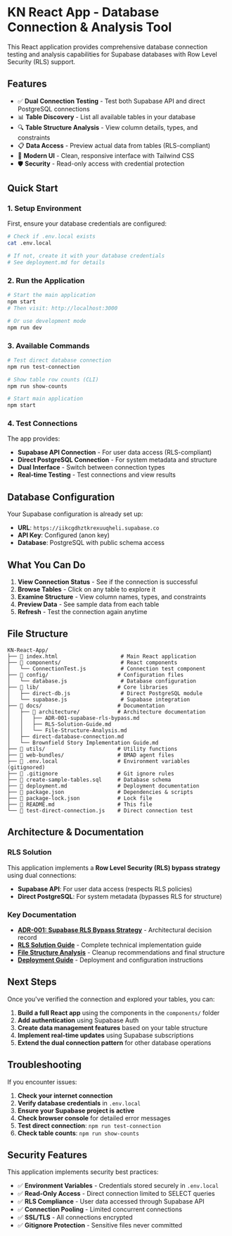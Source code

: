 # KN React App - Database Connection & Analysis Tool

This React application provides comprehensive database connection testing and analysis capabilities for Supabase databases with Row Level Security (RLS) support.

## Features

- ✅ **Dual Connection Testing** - Test both Supabase API and direct PostgreSQL connections
- 📊 **Table Discovery** - List all available tables in your database
- 🔍 **Table Structure Analysis** - View column details, types, and constraints
- 📋 **Data Access** - Preview actual data from tables (RLS-compliant)
- 🎨 **Modern UI** - Clean, responsive interface with Tailwind CSS
- 🛡️ **Security** - Read-only access with credential protection

## Quick Start

### 1. Setup Environment

First, ensure your database credentials are configured:

```bash
# Check if .env.local exists
cat .env.local

# If not, create it with your database credentials
# See deployment.md for details
```

### 2. Run the Application

```bash
# Start the main application
npm start
# Then visit: http://localhost:3000

# Or use development mode
npm run dev
```

### 3. Available Commands

```bash
# Test direct database connection
npm run test-connection

# Show table row counts (CLI)
npm run show-counts

# Start main application
npm start
```

### 4. Test Connections

The app provides:
- **Supabase API Connection** - For user data access (RLS-compliant)
- **Direct PostgreSQL Connection** - For system metadata and structure
- **Dual Interface** - Switch between connection types
- **Real-time Testing** - Test connections and view results

## Database Configuration

Your Supabase configuration is already set up:

- **URL**: `https://iikcgdhztkrexuuqheli.supabase.co`
- **API Key**: Configured (anon key)
- **Database**: PostgreSQL with public schema access

## What You Can Do

1. **View Connection Status** - See if the connection is successful
2. **Browse Tables** - Click on any table to explore it
3. **Examine Structure** - View column names, types, and constraints
4. **Preview Data** - See sample data from each table
5. **Refresh** - Test the connection again anytime

## File Structure

```
KN-React-App/
├── 📄 index.html                    # Main React application
├── 📁 components/                   # React components
│   └── ConnectionTest.js           # Connection test component
├── 📁 config/                      # Configuration files
│   └── database.js                 # Database configuration
├── 📁 lib/                         # Core libraries
│   ├── direct-db.js                # Direct PostgreSQL module
│   └── supabase.js                 # Supabase integration
├── 📁 docs/                        # Documentation
│   ├── 📁 architecture/            # Architecture documentation
│   │   ├── ADR-001-supabase-rls-bypass.md
│   │   ├── RLS-Solution-Guide.md
│   │   └── File-Structure-Analysis.md
│   ├── direct-database-connection.md
│   └── Brownfield Story Implementation Guide.md
├── 📁 utils/                       # Utility functions
├── 📁 web-bundles/                 # BMAD agent files
├── 📄 .env.local                   # Environment variables (gitignored)
├── 📄 .gitignore                   # Git ignore rules
├── 📄 create-sample-tables.sql     # Database schema
├── 📄 deployment.md                # Deployment documentation
├── 📄 package.json                 # Dependencies & scripts
├── 📄 package-lock.json            # Lock file
├── 📄 README.md                    # This file
└── 📄 test-direct-connection.js    # Direct connection test
```

## Architecture & Documentation

### RLS Solution
This application implements a **Row Level Security (RLS) bypass strategy** using dual connections:
- **Supabase API**: For user data access (respects RLS policies)
- **Direct PostgreSQL**: For system metadata (bypasses RLS for structure)

### Key Documentation
- **[ADR-001: Supabase RLS Bypass Strategy](docs/architecture/ADR-001-supabase-rls-bypass.md)** - Architectural decision record
- **[RLS Solution Guide](docs/architecture/RLS-Solution-Guide.md)** - Complete technical implementation guide
- **[File Structure Analysis](docs/architecture/File-Structure-Analysis.md)** - Cleanup recommendations and final structure
- **[Deployment Guide](deployment.md)** - Deployment and configuration instructions

## Next Steps

Once you've verified the connection and explored your tables, you can:

1. **Build a full React app** using the components in the `components/` folder
2. **Add authentication** using Supabase Auth
3. **Create data management features** based on your table structure
4. **Implement real-time updates** using Supabase subscriptions
5. **Extend the dual connection pattern** for other database operations

## Troubleshooting

If you encounter issues:

1. **Check your internet connection**
2. **Verify database credentials** in `.env.local`
3. **Ensure your Supabase project is active**
4. **Check browser console** for detailed error messages
5. **Test direct connection**: `npm run test-connection`
6. **Check table counts**: `npm run show-counts`

## Security Features

This application implements security best practices:
- ✅ **Environment Variables** - Credentials stored securely in `.env.local`
- ✅ **Read-Only Access** - Direct connection limited to SELECT queries
- ✅ **RLS Compliance** - User data accessed through Supabase API
- ✅ **Connection Pooling** - Limited concurrent connections
- ✅ **SSL/TLS** - All connections encrypted
- ✅ **Gitignore Protection** - Sensitive files never committed
